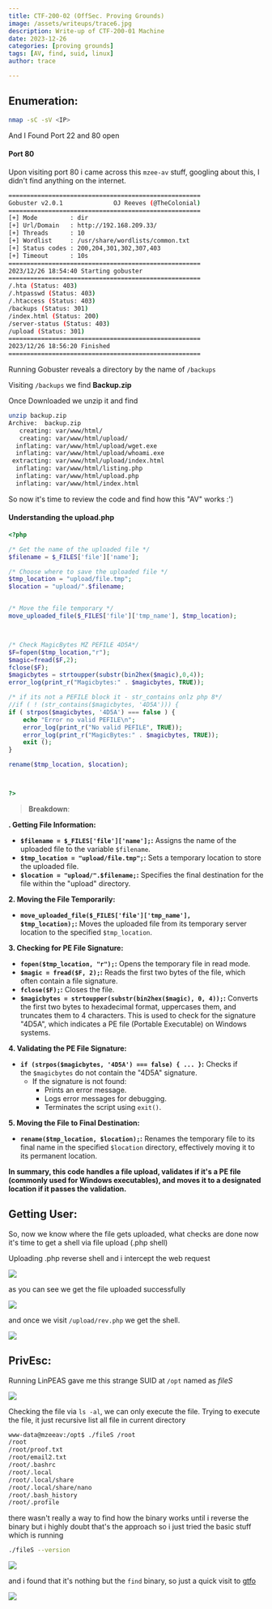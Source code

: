 ```yaml
---
title: CTF-200-02 (OffSec. Proving Grounds)
image: /assets/writeups/trace6.jpg
description: Write-up of CTF-200-01 Machine
date: 2023-12-26
categories: [proving grounds]
tags: [AV, find, suid, linux]
author: trace

---
```


## Enumeration:

```bash
nmap -sC -sV <IP>
```

And I Found Port 22 and 80 open

#### Port 80

Upon visiting port 80 i came across this `mzee-av` stuff, googling about this, I didn't find anything on the internet.

```bash
=====================================================
Gobuster v2.0.1              OJ Reeves (@TheColonial)
=====================================================
[+] Mode         : dir
[+] Url/Domain   : http://192.168.209.33/
[+] Threads      : 10
[+] Wordlist     : /usr/share/wordlists/common.txt
[+] Status codes : 200,204,301,302,307,403
[+] Timeout      : 10s
=====================================================
2023/12/26 18:54:40 Starting gobuster
=====================================================
/.hta (Status: 403)
/.htpasswd (Status: 403)
/.htaccess (Status: 403)
/backups (Status: 301)
/index.html (Status: 200)
/server-status (Status: 403)
/upload (Status: 301)
=====================================================
2023/12/26 18:56:20 Finished
=====================================================
```

Running Gobuster reveals a directory by the name of `/backups` 

Visiting `/backups` we find **Backup.zip**

Once Downloaded we unzip it and find

```bash
unzip backup.zip 
Archive:  backup.zip
   creating: var/www/html/
   creating: var/www/html/upload/
  inflating: var/www/html/upload/wget.exe  
  inflating: var/www/html/upload/whoami.exe  
 extracting: var/www/html/upload/index.html  
  inflating: var/www/html/listing.php  
  inflating: var/www/html/upload.php  
  inflating: var/www/html/index.html  
```

So now it's time to review the code and find how this "AV" works :')

#### Understanding the upload.php

```php
<?php

/* Get the name of the uploaded file */
$filename = $_FILES['file']['name'];

/* Choose where to save the uploaded file */
$tmp_location = "upload/file.tmp";
$location = "upload/".$filename;


/* Move the file temporary */
move_uploaded_file($_FILES['file']['tmp_name'], $tmp_location);



/* Check MagicBytes MZ PEFILE 4D5A*/
$F=fopen($tmp_location,"r");
$magic=fread($F,2);
fclose($F);
$magicbytes = strtoupper(substr(bin2hex($magic),0,4)); 
error_log(print_r("Magicbytes:" . $magicbytes, TRUE));

/* if its not a PEFILE block it - str_contains onlz php 8*/
//if ( ! (str_contains($magicbytes, '4D5A'))) {
if ( strpos($magicbytes, '4D5A') === false ) {
    echo "Error no valid PEFILE\n";
    error_log(print_r("No valid PEFILE", TRUE));
    error_log(print_r("MagicBytes:" . $magicbytes, TRUE));
    exit ();
}

rename($tmp_location, $location);



?>
```

> **Breakdown**:

**. Getting File Information:**

- **`$filename = $_FILES['file']['name'];`:** Assigns the name of the uploaded file to the variable `$filename`.
- **`$tmp_location = "upload/file.tmp";`:** Sets a temporary location to store the uploaded file.
- **`$location = "upload/".$filename;`:** Specifies the final destination for the file within the "upload" directory.

**2. Moving the File Temporarily:**

- **`move_uploaded_file($_FILES['file']['tmp_name'], $tmp_location);`:** Moves the uploaded file from its temporary server location to the specified `$tmp_location`.

**3. Checking for PE File Signature:**

- **`fopen($tmp_location, "r");`:** Opens the temporary file in read mode.
- **`$magic = fread($F, 2);`:** Reads the first two bytes of the file, which often contain a file signature.
- **`fclose($F);`:** Closes the file.
- **`$magicbytes = strtoupper(substr(bin2hex($magic), 0, 4));`:** Converts the first two bytes to hexadecimal format, uppercases them, and truncates them to 4 characters. This is used to check for the signature "4D5A", which indicates a PE file (Portable Executable) on Windows systems.

**4. Validating the PE File Signature:**

- **`if (strpos($magicbytes, '4D5A') === false) { ... }`:** Checks if the `$magicbytes` do not contain the "4D5A" signature.
  - If the signature is not found:
    - Prints an error message.
    - Logs error messages for debugging.
    - Terminates the script using `exit()`.

**5. Moving the File to Final Destination:**

- **`rename($tmp_location, $location);`:** Renames the temporary file to its final name in the specified `$location` directory, effectively moving it to its permanent location.

**In summary, this code handles a file upload, validates if it's a PE file (commonly used for Windows executables), and moves it to a designated location if it passes the validation.**

## Getting User:

So, now we know where the file gets uploaded, what checks are done now it's time to get a shell via file upload (.php shell)

Uploading .php reverse shell and i intercept the web request

![](https://i.imgur.com/3j91a2m.png)

as you can see we get the file uploaded successfully

![](https://i.imgur.com/nQFJZj3.png)

and once we visit `/upload/rev.php` we get the shell.

![](https://i.imgur.com/BsU6ugG.png)

## PrivEsc:

Running LinPEAS gave me this strange SUID at `/opt` named as *fileS*

![](https://i.imgur.com/bsLL4FF.png)

Checking the file via `ls -al`, we can only execute the file. Trying to execute the file, it just recursive list all file in current directory

```bash
www-data@mzeeav:/opt$ ./fileS /root
/root
/root/proof.txt
/root/email2.txt
/root/.bashrc
/root/.local
/root/.local/share
/root/.local/share/nano
/root/.bash_history
/root/.profile
```

there wasn't really a way to find how the binary works until i reverse the binary but i highly doubt that's the approach so i just tried the basic stuff which is running

```bash
./fileS --version
```

![](https://i.imgur.com/XIfxqFj.png)

and i found that it's nothing but the `find` binary, so just a quick visit to [gtfo](https://gtfobins.github.io/gtfobins/find/#suid)

![](https://i.imgur.com/zideokj.png)
